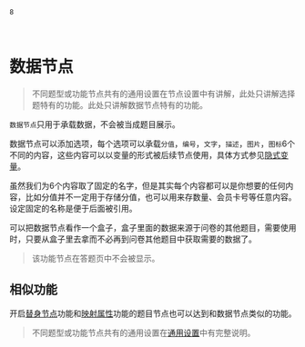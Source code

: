 ```index
8
```

```tag

```

```summary

```
# 数据节点

> 不同题型或功能节点共有的通用设置在节点设置中有讲解，此处只讲解选择题特有的功能。此处只讲解数据节点特有的功能。

`数据节点`只用于承载数据，不会被当成题目展示。

数据节点可以添加选项，每个选项可以承载`分值`，`编号`，`文字`，`描述`，`图片`，`图标`6个不同的内容，这些内容可以以变量的形式被后续节点使用，具体方式参见[隐式变量](../../16varible/08implictVarible.md)。

虽然我们为6个内容取了固定的名字，但是其实每个内容都可以是你想要的任何内容，比如分值并不一定用于存储分值，也可以用来存数量、会员卡号等任意内容。设定固定的名称是便于后面被引用。

可以把数据节点看作一个盒子，盒子里面的数据来源于问卷的其他题目，需要使用时，只要从盒子里去拿而不必再到问卷其他题目中获取需要的数据了。

> 该功能节点在答题页中不会被显示。

## 相似功能
开启[替身节点](../../15advancedOptionSetting/02substitute.md)功能和[映射属性](../../11nodeSettings/04optionAdvancedSetting/05propertyMap.md)功能的题目节点也可以达到和数据节点类似的功能。

> 不同题型或功能节点共有的通用设置在[通用设置](../../11nodeSettings/concept.md)中有完整说明。

